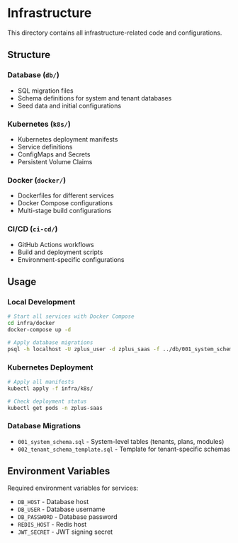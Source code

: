 # Infrastructure

This directory contains all infrastructure-related code and configurations.

## Structure

### Database (`db/`)
- SQL migration files
- Schema definitions for system and tenant databases
- Seed data and initial configurations

### Kubernetes (`k8s/`)
- Kubernetes deployment manifests
- Service definitions
- ConfigMaps and Secrets
- Persistent Volume Claims

### Docker (`docker/`)
- Dockerfiles for different services
- Docker Compose configurations
- Multi-stage build configurations

### CI/CD (`ci-cd/`)
- GitHub Actions workflows
- Build and deployment scripts
- Environment-specific configurations

## Usage

### Local Development
```bash
# Start all services with Docker Compose
cd infra/docker
docker-compose up -d

# Apply database migrations
psql -h localhost -U zplus_user -d zplus_saas -f ../db/001_system_schema.sql
```

### Kubernetes Deployment
```bash
# Apply all manifests
kubectl apply -f infra/k8s/

# Check deployment status
kubectl get pods -n zplus-saas
```

### Database Migrations
- `001_system_schema.sql` - System-level tables (tenants, plans, modules)
- `002_tenant_schema_template.sql` - Template for tenant-specific schemas

## Environment Variables

Required environment variables for services:
- `DB_HOST` - Database host
- `DB_USER` - Database username  
- `DB_PASSWORD` - Database password
- `REDIS_HOST` - Redis host
- `JWT_SECRET` - JWT signing secret